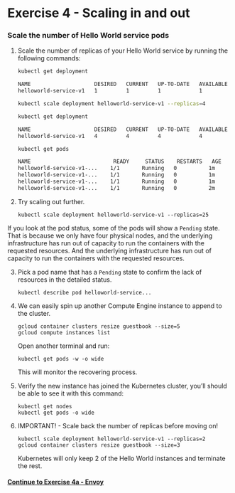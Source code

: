# Exercise 4 - Scaling in and out

### Scale the number of Hello World service pods

1. Scale the number of replicas of your Hello World service by running the following commands:

    ```sh
    kubectl get deployment

    NAME                    DESIRED   CURRENT   UP-TO-DATE   AVAILABLE   AGE
    helloworld-service-v1   1         1         1            1           1m
    ```

    ```sh
    kubectl scale deployment helloworld-service-v1 --replicas=4
    ```

    ```sh
    kubectl get deployment

    NAME                    DESIRED   CURRENT   UP-TO-DATE   AVAILABLE   AGE
    helloworld-service-v1   4         4         4            4           1m
    ```

    ```sh
    kubectl get pods

    NAME                          READY     STATUS    RESTARTS   AGE
    helloworld-service-v1-...    1/1       Running   0          1m
    helloworld-service-v1-...    1/1       Running   0          1m
    helloworld-service-v1-...    1/1       Running   0          1m
    helloworld-service-v1-...    1/1       Running   0          2m
    ```

2. Try scaling out further.

    ```
    kubectl scale deployment helloworld-service-v1 --replicas=25
    ```

If you look at the pod status, some of the pods will show a `Pending` state. That is because we only have four physical nodes, and the underlying infrastructure has run out of capacity to run the containers with the requested resources. And the underlying infrastructure has run out of capacity to run the containers with the requested resources.

3. Pick a pod name that has a `Pending` state to confirm the lack of resources in the detailed status.

    ```
    kubectl describe pod helloworld-service...
    ```

4. We can easily spin up another Compute Engine instance to append to the cluster.

    ```
    gcloud container clusters resize guestbook --size=5
    gcloud compute instances list
    ```

    Open another terminal and run:

    ```
    kubectl get pods -w -o wide
    ```

    This will monitor the recovering process.

5. Verify the new instance has joined the Kubernetes cluster, you’ll should be able to see it with this command:    

    ```
    kubectl get nodes
    kubectl get pods -o wide
    ```

6. IMPORTANT! - Scale back the number of replicas before moving on!

    ```
    kubectl scale deployment helloworld-service-v1 --replicas=2
    gcloud container clusters resize guestbook --size=3
    ```

    Kubernetes will only keep 2 of the Hello World instances and terminate the rest.

#### [Continue to Exercise 4a - Envoy](../exercise-4a/README.md)
